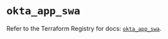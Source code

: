 # `okta_app_swa`

Refer to the Terraform Registry for docs: [`okta_app_swa`](https://registry.terraform.io/providers/okta/okta/4.9.1/docs/resources/app_swa).
